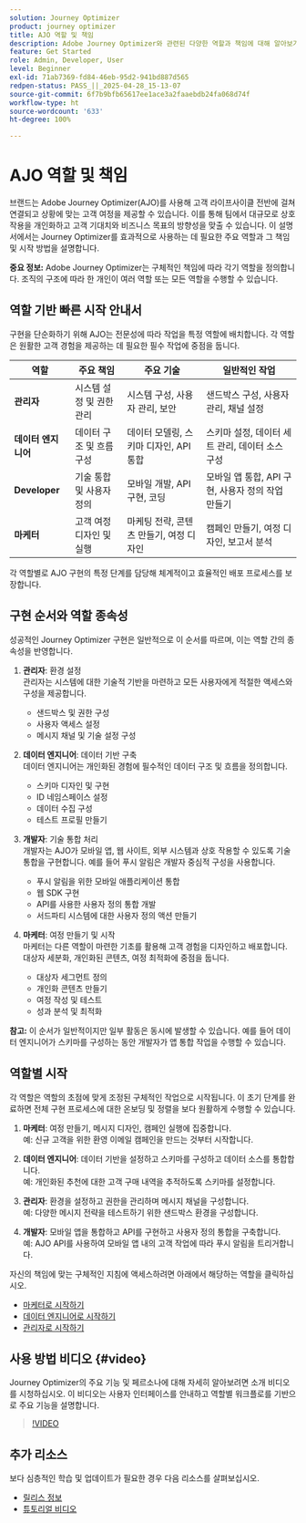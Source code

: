 ```yaml
---
solution: Journey Optimizer
product: journey optimizer
title: AJO 역할 및 책임
description: Adobe Journey Optimizer와 관련된 다양한 역할과 책임에 대해 알아보기
feature: Get Started
role: Admin, Developer, User
level: Beginner
exl-id: 71ab7369-fd84-46eb-95d2-941bd887d565
redpen-status: PASS_||_2025-04-28_15-13-07
source-git-commit: 6f7b9bfb65617ee1ace3a2faaebdb24fa068d74f
workflow-type: ht
source-wordcount: '633'
ht-degree: 100%

---
```



# AJO 역할 및 책임

브랜드는 Adobe Journey Optimizer(AJO)를 사용해 고객 라이프사이클 전반에 걸쳐 연결되고 상황에 맞는 고객 여정을 제공할 수 있습니다. 이를 통해 팀에서 대규모로 상호 작용을 개인화하고 고객 기대치와 비즈니스 목표의 방향성을 맞출 수 있습니다. 이 설명서에서는 Journey Optimizer를 효과적으로 사용하는 데 필요한 주요 역할과 그 책임 및 시작 방법을 설명합니다.

**중요 정보:** Adobe Journey Optimizer는 구체적인 책임에 따라 각기 역할을 정의합니다. 조직의 구조에 따라 한 개인이 여러 역할 또는 모든 역할을 수행할 수 있습니다.

## 역할 기반 빠른 시작 안내서

구현을 단순화하기 위해 AJO는 전문성에 따라 작업을 특정 역할에 배치합니다. 각 역할은 원활한 고객 경험을 제공하는 데 필요한 필수 작업에 중점을 둡니다.

| 역할 | 주요 책임 | 주요 기술 | 일반적인 작업 |
|-------------------|----------------------------------|--------------------------------|-----------------------------------------------|
| **관리자** | 시스템 설정 및 권한 관리 | 시스템 구성, 사용자 관리, 보안 | 샌드박스 구성, 사용자 관리, 채널 설정 |
| **데이터 엔지니어** | 데이터 구조 및 흐름 구성 | 데이터 모델링, 스키마 디자인, API 통합 | 스키마 설정, 데이터 세트 관리, 데이터 소스 구성 |
| **Developer** | 기술 통합 및 사용자 정의 | 모바일 개발, API 구현, 코딩 | 모바일 앱 통합, API 구현, 사용자 정의 작업 만들기 |
| **마케터** | 고객 여정 디자인 및 실행 | 마케팅 전략, 콘텐츠 만들기, 여정 디자인 | 캠페인 만들기, 여정 디자인, 보고서 분석 |

각 역할별로 AJO 구현의 특정 단계를 담당해 체계적이고 효율적인 배포 프로세스를 보장합니다.

## 구현 순서와 역할 종속성

성공적인 Journey Optimizer 구현은 일반적으로 이 순서를 따르며, 이는 역할 간의 종속성을 반영합니다.

1. **관리자**: 환경 설정\
   관리자는 시스템에 대한 기술적 기반을 마련하고 모든 사용자에게 적절한 액세스와 구성을 제공합니다.
   * 샌드박스 및 권한 구성
   * 사용자 액세스 설정
   * 메시지 채널 및 기술 설정 구성

2. **데이터 엔지니어**: 데이터 기반 구축\
   데이터 엔지니어는 개인화된 경험에 필수적인 데이터 구조 및 흐름을 정의합니다.
   * 스키마 디자인 및 구현
   * ID 네임스페이스 설정
   * 데이터 수집 구성
   * 테스트 프로필 만들기

3. **개발자**: 기술 통합 처리\
   개발자는 AJO가 모바일 앱, 웹 사이트, 외부 시스템과 상호 작용할 수 있도록 기술 통합을 구현합니다. 예를 들어 푸시 알림은 개발자 중심적 구성을 사용합니다.
   * 푸시 알림을 위한 모바일 애플리케이션 통합
   * 웹 SDK 구현
   * API를 사용한 사용자 정의 통합 개발
   * 서드파티 시스템에 대한 사용자 정의 액션 만들기

4. **마케터**: 여정 만들기 및 시작\
   마케터는 다른 역할이 마련한 기초를 활용해 고객 경험을 디자인하고 배포합니다. 대상자 세분화, 개인화된 콘텐츠, 여정 최적화에 중점을 둡니다.
   * 대상자 세그먼트 정의
   * 개인화 콘텐츠 만들기
   * 여정 작성 및 테스트
   * 성과 분석 및 최적화

**참고:** 이 순서가 일반적이지만 일부 활동은 동시에 발생할 수 있습니다. 예를 들어 데이터 엔지니어가 스키마를 구성하는 동안 개발자가 앱 통합 작업을 수행할 수 있습니다.

## 역할별 시작

각 역할은 역할의 초점에 맞게 조정된 구체적인 작업으로 시작됩니다. 이 초기 단계를 완료하면 전체 구현 프로세스에 대한 온보딩 및 정렬을 보다 원활하게 수행할 수 있습니다.

1. **마케터**: 여정 만들기, 메시지 디자인, 캠페인 실행에 집중합니다.\
   예: 신규 고객을 위한 환영 이메일 캠페인을 만드는 것부터 시작합니다.

2. **데이터 엔지니어**: 데이터 기반을 설정하고 스키마를 구성하고 데이터 소스를 통합합니다.\
   예: 개인화된 추천에 대한 고객 구매 내역을 추적하도록 스키마를 설정합니다.

3. **관리자**: 환경을 설정하고 권한을 관리하며 메시지 채널을 구성합니다.\
   예: 다양한 메시지 전략을 테스트하기 위한 샌드박스 환경을 구성합니다.

4. **개발자**: 모바일 앱을 통합하고 API를 구현하고 사용자 정의 통합을 구축합니다.\
   예: AJO API를 사용하여 모바일 앱 내의 고객 작업에 따라 푸시 알림을 트리거합니다.

자신의 책임에 맞는 구체적인 지침에 액세스하려면 아래에서 해당하는 역할을 클릭하십시오.

* [마케터로 시작하기](path/marketer.md)
* [데이터 엔지니어로 시작하기](path/data-engineer.md)
* [관리자로 시작하기](path/administrator.md)

## 사용 방법 비디오 {#video}

Journey Optimizer의 주요 기능 및 페르소나에 대해 자세히 알아보려면 소개 비디오를 시청하십시오. 이 비디오는 사용자 인터페이스를 안내하고 역할별 워크플로를 기반으로 주요 기능을 설명합니다.

>[!VIDEO](https://video.tv.adobe.com/v/3430319?captions=kor&quality=12)

## 추가 리소스

보다 심층적인 학습 및 업데이트가 필요한 경우 다음 리소스를 살펴보십시오.

* [릴리스 정보](../rn/release-notes.md)
* [튜토리얼 비디오](https://experienceleague.adobe.com/docs/journey-optimizer-learn/tutorials/overview.html?lang=ko)